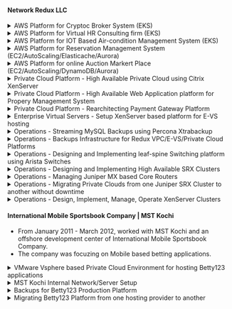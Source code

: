
#### Network Redux LLC


<details><summary>AWS Platform for Cryptoc Broker System (EKS) </summary>
<p>
#### Project details
#### Architecture
#### Solution
#### Notes
</p>
</details>

<details><summary>AWS Platform for Virtual HR Consulting firm (EKS)  </summary>
<p>
#### Project details
#### Architecture
#### Solution
#### Notes
</p>
</details>

<details><summary>AWS Platform for IOT Based Air-condition Management System (EKS) </summary>
<p>
#### Project details
#### Architecture
#### Solution
#### Notes
</p>
</details>

<details><summary>AWS Platform for Reservation Management System (EC2/AutoScaling/Elasticache/Aurora)</summary>
<p>
#### Project details
#### Architecture
#### Solution
#### Notes
</p>
</details>

<details><summary>AWS Platform for online Auction Markert Place (EC2/AutoScaling/DynamoDB/Aurora) </summary>
<p>
#### Project details
#### Architecture
#### Solution
#### Notes
</p>
</details>

<details><summary>Private Cloud Platform - High Available Private Cloud using Citrix XenServer </summary>
<p>
#### Project details
#### Architecture
#### Solution
#### Notes
</p>
</details>

<details><summary>Private Cloud Platform - High Available Web Application platform for Propery Management System </summary>
<p>
#### Project details
#### Architecture
#### Solution
#### Notes
</p>
</details>

<details><summary>Private Cloud Platform - Rearchitecting Payment Gateway Platform </summary>
<p>
#### Project details
#### Architecture
#### Solution
#### Notes
</p>
</details>

<details><summary>Enterprise Virtual Servers - Setup XenServer based platform for E-VS hosting </summary>
<p>
#### Project details
#### Architecture
#### Solution
#### Notes
</p>
</details>

<details><summary>Operations - Streaming MySQL Backups using Percona Xtrabackup </summary>
<p>
#### Project details
#### Architecture
#### Solution
#### Notes
</p>
</details>

<details><summary>Operations - Backups Infrastructure for Redux VPC/E-VS/Private Cloud Platforms </summary>
<p>
#### Project details
#### Architecture
#### Solution
#### Notes
</p>
</details>

<details><summary>Operations - Designing and Implementing leaf-spine Switching platform using Arista Switches </summary>
<p>
#### Project details
#### Architecture
#### Solution
#### Notes
</p>
</details>

<details><summary>Operations - Designing and Implementing High Available SRX Clusters </summary>
<p>
#### Project details
#### Architecture
#### Solution
#### Notes
</p>
</details>

<details><summary>Operations - Managing Juniper MX based Core Routers </summary>
<p>
#### Project details
#### Architecture
#### Solution
#### Notes
</p>
</details>

<details><summary>Operations - Migrating Private Clouds from one Juniper SRX Cluster to another without downtime </summary>
<p>
#### Project details
#### Architecture
#### Solution
#### Notes
</p>
</details>

<details><summary>Operations - Design, Implement, Manage, Operate XenServer Clusters </summary>
<p>
#### Project details
#### Architecture
#### Solution
#### Notes
</p>
</details>



#### International Mobile Sportsbook Company | MST Kochi

- From January 2011 - March 2012, worked with MST Kochi and an offshore development center of International Mobile Sportsbook Company.
- The company was focuzing on Mobile based betting applications. 


<details><summary> VMware Vsphere based Private Cloud Environment for hosting Betty123 applications </summary>
<p>
#### Project details
#### Architecture
#### Solution
#### Notes
</p>
</details>

<details><summary> MST Kochi Internal Network/Server Setup </summary>
<p>
#### Project details
#### Architecture
#### Solution
#### Notes
</p>
</details>

<details><summary> Backups for Betty123 Production Platform </summary>
<p>
#### Project details
#### Architecture
#### Solution
#### Notes
</p>
</details>

<details><summary> Migrating Betty123 Platform from one hosting provider to another </summary>
<p>
#### Project details
#### Architecture
#### Solution
#### Notes
</p>
</details>
